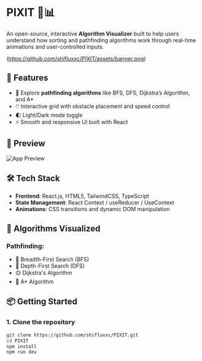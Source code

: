 # PIXIT 🎨📊  
An open-source, interactive **Algorithm Visualizer** built to help users understand how sorting and pathfinding algorithms work through real-time animations and user-controlled inputs.

(https://github.com/shifluxxc/PIXIT/assets/banner.png) <!-- Replace with actual image path if available -->

## 🚀 Features

- 🧭 Explore **pathfinding algorithms** like BFS, DFS, Dijkstra’s Algorithm, and A*
- 🖱️ Interactive grid with obstacle placement and speed control
- 🌓 Light/Dark mode toggle
- ⚡ Smooth and responsive UI built with React

## 📸 Preview

![App Preview](https://github.com/shifluxxc/PIXIT/assets/preview.gif) <!-- Replace with actual GIF/image if available -->

## 🛠️ Tech Stack

- **Frontend**: React.js, HTML5, TailwindCSS, TypeScript
- **State Management**: React Context / useReducer / UseContext
- **Animations**: CSS transitions and dynamic DOM manipulation

## 🧠 Algorithms Visualized

### Pathfinding:
- 📘 Breadth-First Search (BFS)
- 📕 Depth-First Search (DFS)
- 🟡 Dijkstra's Algorithm
- 🔴 A* Algorithm

## 📦 Getting Started

### 1. Clone the repository
```bash
git clone https://github.com/shifluxxc/PIXIT.git
cd PIXIT
npm install
npm run dev
```
